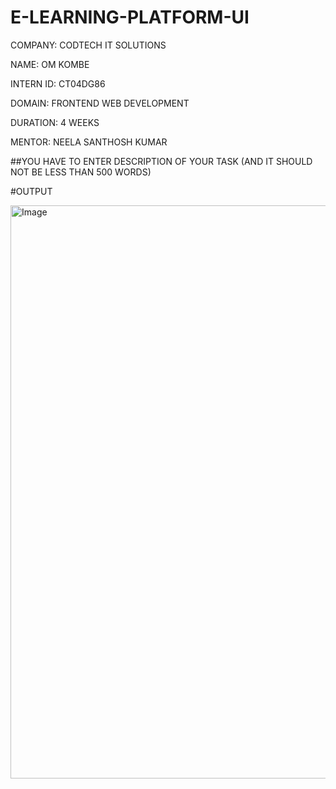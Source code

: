 # E-LEARNING-PLATFORM-UI

COMPANY: CODTECH IT SOLUTIONS

NAME: OM KOMBE

INTERN ID: CT04DG86

DOMAIN: FRONTEND WEB DEVELOPMENT 

DURATION: 4 WEEKS

MENTOR: NEELA SANTHOSH KUMAR

##YOU HAVE TO ENTER DESCRIPTION OF YOUR TASK (AND IT SHOULD NOT BE LESS THAN 500 WORDS)

#OUTPUT

<img width="1895" height="917" alt="Image" src="https://github.com/user-attachments/assets/ffdf4a0c-fce4-4152-9f8c-751a71f16e2a" />
